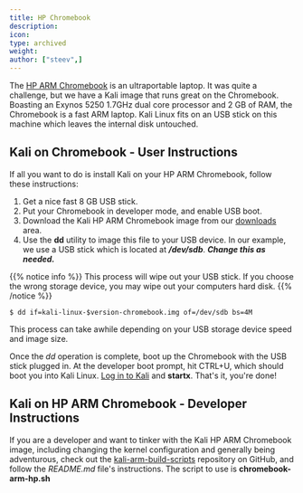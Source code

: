 ```yaml
---
title: HP Chromebook
description:
icon:
type: archived
weight:
author: ["steev",]
---
```


The [HP ARM Chromebook](https://www8.hp.com/ca/en/ads/chromebooks/specs.html) is an ultraportable laptop. It was quite a challenge, but we have a Kali image that runs great on the Chromebook. Boasting an Exynos 5250 1.7GHz dual core processor and 2 GB of RAM, the Chromebook is a fast ARM laptop. Kali Linux fits on an USB stick on this machine which leaves the internal disk untouched.

## Kali on Chromebook - User Instructions

If all you want to do is install Kali on your HP ARM Chromebook, follow these instructions:

1. Get a nice fast 8 GB USB stick.
2. Put your Chromebook in developer mode, and enable USB boot.
3. Download the Kali HP ARM Chromebook image from our [downloads](https://www.offensive-security.com/kali-linux-arm-images/) area.
4. Use the **dd** utility to image this file to your USB device. In our example, we use a USB stick which is located at **_/dev/sdb_**. **_Change this as needed._**

{{% notice info %}}
This process will wipe out your USB stick. If you choose the wrong storage device, you may wipe out your computers hard disk.
{{% /notice %}}

```console
$ dd if=kali-linux-$version-chromebook.img of=/dev/sdb bs=4M
```

This process can take awhile depending on your USB storage device speed and image size.

Once the _dd_ operation is complete, boot up the Chromebook with the USB stick plugged in. At the developer boot prompt, hit CTRL+U, which should boot you into Kali Linux. [Log in to Kali](/docs/introduction/default-credentials/) and **startx**. That's it, you're done!

## Kali on HP ARM Chromebook - Developer Instructions

If you are a developer and want to tinker with the Kali HP ARM Chromebook image, including changing the kernel configuration and generally being adventurous, check out the [kali-arm-build-scripts](https://gitlab.com/kalilinux/build-scripts/kali-arm) repository on GitHub, and follow the _README.md_ file's instructions. The script to use is **chromebook-arm-hp.sh**
